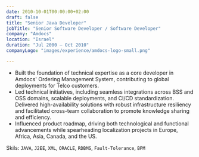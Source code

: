```yaml
---
date: 2010-10-01T00:00:00+02:00
draft: false
title: "Senior Java Developer"
jobTitle: "Senior Software Developer / Software Developer"
company: "Amdocs"
location: "Israel"
duration: "Jul 2000 – Oct 2010"
companyLogo: "images/experience/amdocs-logo-small.png"

---
```

- Built the foundation of technical expertise as a core developer in Amdocs' Ordering Management System, contributing to global deployments for Telco customers.
- Led technical initiatives, including seamless integrations across BSS and OSS domains, scalable deployments, and CI/CD standardization. Delivered high-availability solutions with robust infrastructure resiliency and facilitated cross-team collaboration to promote knowledge sharing and efficiency.
- Influenced product roadmap, driving both technological and functional advancements while spearheading localization projects in Europe, Africa, Asia, Canada, and the US.

Skils: `JAVA`, `J2EE`, `XML`, `ORACLE`, `RDBMS`, `Fault-Tolerance`, `BPM`